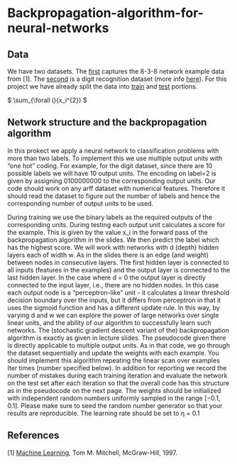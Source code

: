 # Backpropagation-algorithm-for-neural-networks

## Data

We have two datasets. The [first](https://github.com/kientufts/Backpropagation-algorithm-for-neural-networks/blob/master/838.arff) captures the 8-3-8 network example data from [1]. The [second](https://github.com/kientufts/Backpropagation-algorithm-for-neural-networks/blob/master/optdigits_train.arff) is a digit recognition dataset (more info [here](https://archive.ics.uci.edu/ml/machine-learning-databases/)). For this project we have already split the data into [train](https://github.com/kientufts/Backpropagation-algorithm-for-neural-networks/blob/master/optdigits_train.arff) and [test](https://github.com/kientufts/Backpropagation-algorithm-for-neural-networks/blob/master/optdigits_test.arff) portions.

$ \sum_{\forall i}{x_i^{2}} $

## Network structure and the backpropagation algorithm

In this prokect we apply a neural network to classification problems with more than two labels. To implement this we use multiple output units with “one hot” coding. For example, for the digit dataset, since there are 10 possible labels we will have 10 output units. The encoding on label=2 is given by assigning 0100000000 to the corresponding output units. Our code should work on any arff dataset with numerical features. Therefore it should read the dataset to figure out the number of labels and hence the corresponding number of output units to be used.

During training we use the binary labels as the required outputs of the corresponding units. During testing each output unit calculates a score for the example. This is given by the value x_i in the forward pass of the
backpropagation algorithm in the slides. We then predict the label which has the highest score.
We will work with networks with d (depth) hidden layers each of width w. As in the slides there is an edge
(and weight) between nodes in consecutive layers. The first hidden layer is connected to all inputs (features
in the examples) and the output layer is connected to the last hidden layer. In the case where d = 0 the
output layer is directly connected to the input layer, i.e., there are no hidden nodes. In this case each output
node is a “perceptron-like” unit - it calculates a linear threshold decision boundary over the inputs, but it
differs from perceptron in that it uses the sigmoid function and has a different update rule. In this way, by
varying d and w we can explore the power of large networks over single linear units, and the ability of our
algorithm to successfully learn such networks.
The (stochastic gradient descent variant of the) backpropagation algorithm is exactly as given in lecture
slides. The pseudocode given there is directly applicable to multiple output units. As in that code, we go
through the dataset sequentially and update the weights with each example. You should implement this
algorithm repeating the linear scan over examples Iter times (number specified below). In addition for
reporting we record the number of mistakes during each training iteration and evaluate the network on the
test set after each iteration so that the overall code has this structure as in the pseudocode on the next page.
The weights should be initialized with independent random numbers uniformly sampled in the range [−0.1, 0.1].
Please make sure to seed the random number generator so that your results are reproducible. The learning
rate should be set to η = 0.1

## References

[1]  [Machine Learning](http://www.cs.cmu.edu/afs/cs.cmu.edu/user/mitchell/ftp/mlbook.html), Tom M. Mitchell, McGraw-Hill, 1997.
